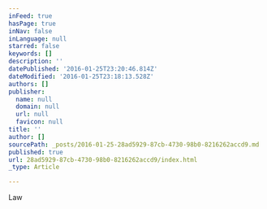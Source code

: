 ```yaml
---
inFeed: true
hasPage: true
inNav: false
inLanguage: null
starred: false
keywords: []
description: ''
datePublished: '2016-01-25T23:20:46.814Z'
dateModified: '2016-01-25T23:18:13.528Z'
authors: []
publisher:
  name: null
  domain: null
  url: null
  favicon: null
title: ''
author: []
sourcePath: _posts/2016-01-25-28ad5929-87cb-4730-98b0-8216262accd9.md
published: true
url: 28ad5929-87cb-4730-98b0-8216262accd9/index.html
_type: Article

---
```

Law